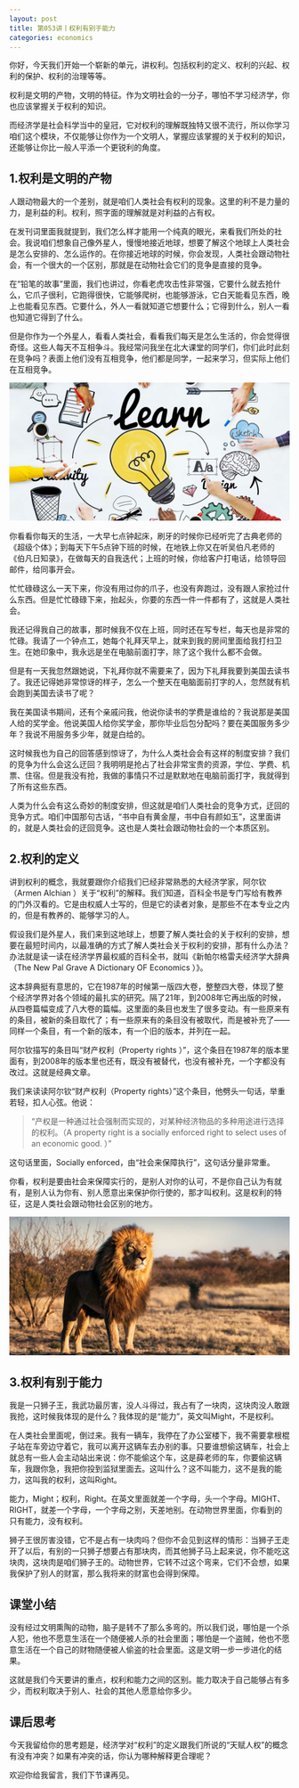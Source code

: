 ```yaml
---
layout: post
title: 第053讲丨权利有别于能力
categories: economics
---
```


你好，今天我们开始一个崭新的单元，讲权利。包括权利的定义、权利的兴起、权利的保护、权利的治理等等。

权利是文明的产物，文明的特征。作为文明社会的一分子，哪怕不学习经济学，你也应该掌握关于权利的知识。

而经济学是社会科学当中的皇冠，它对权利的理解既独特又很不流行，所以你学习咱们这个模块，不仅能够让你作为一个文明人，掌握应该掌握的关于权利的知识，还能够让你比一般人平添一个更锐利的角度。

## 1.权利是文明的产物

人跟动物最大的一个差别，就是咱们人类社会有权利的现象。这里的利不是力量的力，是利益的利。权利，照字面的理解就是对利益的占有权。

在发刊词里面我就提到，我们怎么样才能用一个纯真的眼光，来看我们所处的社会。我说咱们想象自己像外星人，慢慢地接近地球，想要了解这个地球上人类社会是怎么安排的、怎么运作的。在你接近地球的时候，你会发现，人类社会跟动物社会，有一个很大的一个区别，那就是在动物社会它们的竞争是直接的竞争。

在“铅笔的故事”里面，我们也讲过，你看老虎攻击性非常强，它要什么就去抢什么，它爪子很利，它跑得很快，它能够爬树，也能够游泳，它白天能看见东西，晚上也能看见东西。它要什么，外人一看就知道它想要什么；它得到什么，别人一看也知道它得到了什么。

但是你作为一个外星人，看看人类社会，看看我们每天是怎么生活的，你会觉得很奇怪。这些人每天不互相争斗。我经常问我坐在北大课堂的同学们，你们此时此刻在竞争吗？表面上他们没有互相竞争，他们都是同学，一起来学习，但实际上他们在互相竞争。

![](/assets/economics/images/2017/05/22/a.png)

你看看你每天的生活，一大早七点钟起床，刷牙的时候你已经听完了古典老师的《超级个体》；到每天下午5点钟下班的时候，在地铁上你又在听吴伯凡老师的《伯凡日知录》，在做每天的自我迭代；上班的时候，你给客户打电话，给领导回邮件，给同事开会。

忙忙碌碌这么一天下来，你没有用过你的爪子，也没有奔跑过，没有跟人家抢过什么东西。但是忙忙碌碌下来，抬起头，你要的东西一件一件都有了，这就是人类社会。

我还记得我自己的故事，那时候我不仅在上班，同时还在写专栏，每天也是非常的忙碌。我请了一个钟点工，她每个礼拜天早上，就来到我的房间里面给我打扫卫生。在她印象中，我永远是坐在电脑前面打字，除了这个我什么都不会做。

但是有一天我忽然跟她说，下礼拜你就不需要来了，因为下礼拜我要到美国去读书了。我还记得她非常惊讶的样子，怎么一个整天在电脑面前打字的人，忽然就有机会跑到美国去读书了呢？

我在美国读书期间，还有个亲戚问我，他说你读书的学费是谁给的？我说那是美国人给的奖学金。他说美国人给你奖学金，那你毕业后包分配吗？要在美国服务多少年？我说不用服务多少年，就是白给的。

这时候我也为自己的回答感到惊讶了，为什么人类社会会有这样的制度安排？我们的竞争为什么会这么迂回？我明明是抢占了社会非常宝贵的资源，学位、学费、机票、住宿。但是我没有抢，我做的事情只不过是默默地在电脑前面打字，我就得到了所有这些东西。

人类为什么会有这么奇妙的制度安排，但这就是咱们人类社会的竞争方式，迂回的竞争方式。咱们中国那句古话，“书中自有黄金屋，书中自有颜如玉”，这里面讲的，就是人类社会的迂回竞争。这也是人类社会跟动物社会的一个本质区别。

## 2.权利的定义

讲到权利的概念，我就要跟你介绍我们已经非常熟悉的大经济学家，阿尔钦（Armen Alchian ）关于“权利”的解释。我们知道，百科全书是专门写给有教养的门外汉看的。它是由权威人士写的，但是它的读者对象，是那些不在本专业之内的，但是有教养的、能够学习的人。

假设我们是外星人，我们来到这地球上，想要了解人类社会的关于权利的安排，想要在最短时间内，以最准确的方式了解人类社会关于权利的安排，那有什么办法？办法就是读一读在经济学界最权威的百科全书，就叫《新帕尔格雷夫经济学大辞典（The New Pal Grave A Dictionary OF Economics ）》。

这本辞典挺有意思的，它在1987年的时候第一版四大卷，整整四大卷，体现了整个经济学界对各个领域的最扎实的研究。隔了21年，到2008年它再出版的时候，从四卷篇幅变成了八大卷的篇幅。这里面的条目也发生了很多变动。有一些原来有的条目，被新的条目取代了；有一些原来有的条目没有被取代，而是被补充了——同样一个条目，有一个新的版本，有一个旧的版本，并列在一起。

阿尔钦描写的条目叫“财产权利（Property rights ）”，这个条目在1987年的版本里面有，到2008年的版本里也还有，既没有被替代，也没有被补充，一个字都没有改过。这就是经典文章。

我们来读读阿尔钦“财产权利（Property rights）”这个条目，他劈头一句话，举重若轻，扣人心弦。他说：

> “产权是一种通过社会强制而实现的，对某种经济物品的多种用途进行选择的权利。（A property right is a socially enforced right to select uses of an economic good. ）”

这句话里面，Socially enforced，由“社会来保障执行”，这句话分量非常重。

你看，权利是要由社会来保障实行的，是别人对你的认可，不是你自己认为有就有，是别人认为你有、别人愿意出来保护你行使的，那才叫权利。这是权利的特征，这是人类社会跟动物社会区别的地方。

![](/assets/economics/images/2017/05/22/b.png)

## 3.权利有别于能力

我是一只狮子王，我武功最厉害，没人斗得过，我占有了一块肉，这块肉没人敢跟我抢，这时候我体现的是什么？我体现的是“能力”，英文叫Might，不是权利。

在人类社会里面呢，倒过来。我有一辆车，我停在了办公室楼下，我不需要拿根棍子站在车旁边守着它，我可以离开这辆车去办别的事。只要谁想偷这辆车，社会上就总有一些人会主动站出来说：你不能偷这个车，这是薛老师的车，你要偷这辆车，我跟你急，我把你投到监狱里面去。这叫什么？这不叫能力，这不是我的能力，这叫我的权利，这叫Right。

能力，Might；权利，Right。在英文里面就差一个字母，头一个字母。MIGHT、RIGHT，就差一个字母，一个字母之别，天差地别。在动物世界里面，你看到的只有能力，没有权利。

狮子王很厉害没错，它不是占有一块肉吗？但你不会见到这样的情形：当狮子王走开了以后，有别的一只狮子想要占有那块肉，而其他狮子马上起来说，你不能吃这块肉，这块肉是咱们狮子王的。动物世界，它转不过这个弯来，它们不会想，如果我保护了别人的财富，那么我将来的财富也会得到保障。

## 课堂小结

没有经过文明熏陶的动物，脑子是转不了那么多弯的。所以我们说，哪怕是一个杀人犯，他也不愿意生活在一个随便被人杀的社会里面；哪怕是一个盗贼，他也不愿意生活在一个自己的财物随便被人偷盗的社会里面。这是文明一步一步进化的结果。

这就是我们今天要讲的重点，权利和能力之间的区别。能力取决于自己能够占有多少，而权利取决于别人、社会的其他人愿意给你多少。

## 课后思考

今天我留给你的思考题是，经济学对“权利”的定义跟我们所说的“天赋人权”的概念有没有冲突？如果有冲突的话，你认为哪种解释更合理呢？

欢迎你给我留言，我们下节课再见。

